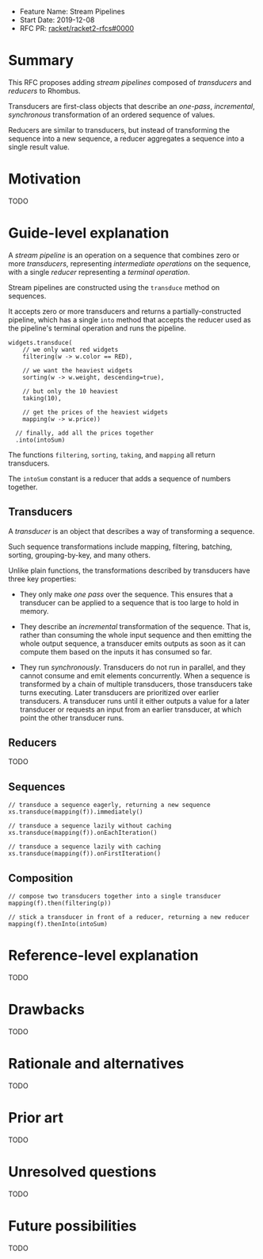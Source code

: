 - Feature Name: Stream Pipelines
- Start Date: 2019-12-08
- RFC PR: [racket/racket2-rfcs#0000](https://github.com/racket/racket2-rfcs/pull/0000)

# Summary
[summary]: #summary

This RFC proposes adding *stream pipelines* composed of *transducers* and *reducers* to Rhombus.

Transducers are first-class objects that describe an *one-pass*, *incremental*, *synchronous* transformation of an ordered sequence of values.

Reducers are similar to transducers, but instead of transforming the sequence into a new sequence, a reducer aggregates a sequence into a single result value.

# Motivation
[motivation]: #motivation

TODO

# Guide-level explanation
[guide-level-explanation]: #guide-level-explanation

A *stream pipeline* is an operation on a sequence that combines zero or more *transducers*, representing *intermediate operations* on the sequence, with a single *reducer* representing a *terminal operation*.

Stream pipelines are constructed using the `transduce` method on sequences.

It accepts zero or more transducers and returns a partially-constructed pipeline, which has a single `into` method that accepts the reducer used as the pipeline's terminal operation and runs the pipeline.

```rhombus
widgets.transduce(
    // we only want red widgets
    filtering(w -> w.color == RED),

    // we want the heaviest widgets
    sorting(w -> w.weight, descending=true),

    // but only the 10 heaviest
    taking(10),

    // get the prices of the heaviest widgets
    mapping(w -> w.price))

  // finally, add all the prices together
  .into(intoSum)
```

The functions `filtering`, `sorting`, `taking`, and `mapping` all return transducers.

The `intoSum` constant is a reducer that adds a sequence of numbers together.

## Transducers

A *transducer* is an object that describes a way of transforming a sequence.

Such sequence transformations include mapping, filtering, batching, sorting, grouping-by-key, and many others.

Unlike plain functions, the transformations described by transducers have three key properties:

- They only make *one pass* over the sequence. This ensures that a transducer can be applied to a sequence that is too large to hold in memory.

- They describe an *incremental* transformation of the sequence. That is, rather than consuming the whole input sequence and then emitting the whole output sequence, a transducer emits outputs as soon as it can compute them based on the inputs it has consumed so far.

- They run *synchronously*. Transducers do not run in parallel, and they cannot consume and emit elements concurrently. When a sequence is transformed by a chain of multiple transducers, those transducers take turns executing. Later transducers are prioritized over earlier transducers. A transducer runs until it either outputs a value for a later transducer or requests an input from an earlier transducer, at which point the other transducer runs.

## Reducers

TODO

## Sequences

```
// transduce a sequence eagerly, returning a new sequence
xs.transduce(mapping(f)).immediately()

// transduce a sequence lazily without caching
xs.transduce(mapping(f)).onEachIteration()

// transduce a sequence lazily with caching
xs.transduce(mapping(f)).onFirstIteration()
```

## Composition

```
// compose two transducers together into a single transducer
mapping(f).then(filtering(p))

// stick a transducer in front of a reducer, returning a new reducer
mapping(f).thenInto(intoSum)
```

# Reference-level explanation
[reference-level-explanation]: #reference-level-explanation

TODO

# Drawbacks
[drawbacks]: #drawbacks

TODO

# Rationale and alternatives
[rationale-and-alternatives]: #rationale-and-alternatives

TODO

# Prior art
[prior-art]: #prior-art

TODO

# Unresolved questions
[unresolved-questions]: #unresolved-questions

TODO

# Future possibilities
[future-possibilities]: #future-possibilities

TODO

